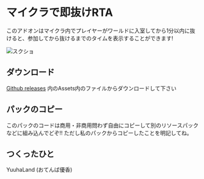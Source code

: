 # マイクラで即抜けRTA
このアドオンはマイクラ内でプレイヤーがワールドに入室してから1分以内に抜けると、参加してから抜けるまでのタイムを表示することができます!  

![スクショ](https://github.com/Gotemba912/Maikura_de_Sokunuke_RTA/assets/78265558/1764a5fd-53d5-4f4f-85af-91315576bdda)

## ダウンロード
[Github releases](https://github.com/Gotemba912/Maikura_de_Sokunuke_RTA/releases/latest) 内のAssets内のファイルからダウンロードして下さい


## パックのコピー
このパックのコードは商用・非商用問わず自由にコピーして別のリソースパックなどに組み込んでどぞ!!
ただし私のパックからコピーしたことを明記してね。

## つくったひと
YuuhaLand (おてんば優香)

